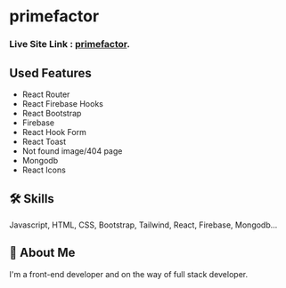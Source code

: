 # primefactor

### Live Site Link : [primefactor](https://primefactor-8a8c8.web.app/).

## Used Features

- React Router
- React Firebase Hooks
- React Bootstrap
- Firebase
- React Hook Form
- React Toast
- Not found image/404 page 
- Mongodb
- React Icons

## 🛠 Skills
Javascript, HTML, CSS, Bootstrap, Tailwind, React, Firebase, Mongodb...

## 🚀 About Me
I'm a front-end developer and on the way of full stack developer. 

